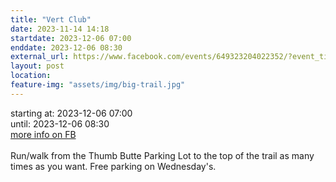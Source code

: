 ```yaml
---
title: "Vert Club"
date: 2023-11-14 14:18
startdate: 2023-12-06 07:00
enddate: 2023-12-06 08:30
external_url: https://www.facebook.com/events/649323204022352/?event_time_id=649324617355544
layout: post
location: 
feature-img: "assets/img/big-trail.jpg"
---
```


starting at: 2023-12-06 07:00<br>until: 2023-12-06 08:30<br><a href="https://www.facebook.com/events/649323204022352/?event_time_id=649324617355544">more info on FB</a><br><br>Run/walk from the Thumb Butte Parking Lot to the top of the trail as many times as you want.  Free parking on Wednesday's.<br>
  <br>
  
